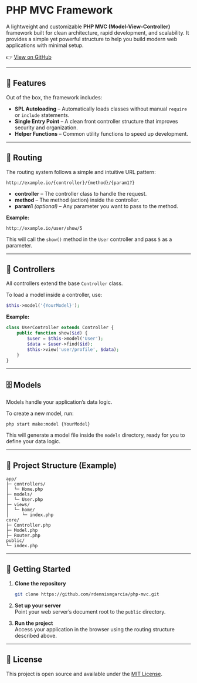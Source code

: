 # PHP MVC Framework

A lightweight and customizable **PHP MVC (Model-View-Controller)** framework built for clean architecture, rapid development, and scalability. It provides a simple yet powerful structure to help you build modern web applications with minimal setup.

👉 [View on GitHub](https://github.com/rdennismgarcia/php-mvc)

---

## 🚀 Features

Out of the box, the framework includes:

- **SPL Autoloading** – Automatically loads classes without manual `require` or `include` statements.  
- **Single Entry Point** – A clean front controller structure that improves security and organization.  
- **Helper Functions** – Common utility functions to speed up development.

---

## 📍 Routing

The routing system follows a simple and intuitive URL pattern:

```
http://example.io/{controller}/{method}/{param1?}
```

- **controller** – The controller class to handle the request.  
- **method** – The method (action) inside the controller.  
- **param1** *(optional)* – Any parameter you want to pass to the method.

**Example:**  
```
http://example.io/user/show/5
```
This will call the `show()` method in the `User` controller and pass `5` as a parameter.

---

## 🧠 Controllers

All controllers extend the base `Controller` class.

To load a model inside a controller, use:

```php
$this->model('{YourModel}');
```

**Example:**
```php
class UserController extends Controller {
    public function show($id) {
        $user = $this->model('User');
        $data = $user->find($id);
        $this->view('user/profile', $data);
    }
}
```

---

## 🗄️ Models

Models handle your application’s data logic.

To create a new model, run:

```
php start make:model {YourModel}
```

This will generate a model file inside the `models` directory, ready for you to define your data logic.

---

## 📁 Project Structure (Example)

```
app/
├─ controllers/
│  └─ Home.php
├─ models/
│  └─ User.php
├─ views/
│  └─ home/
│     └─ index.php
core/
├─ Controller.php
├─ Model.php
├─ Router.php
public/
└─ index.php
```

---

## 🧪 Getting Started

1. **Clone the repository**  
   ```bash
   git clone https://github.com/rdennismgarcia/php-mvc.git
   ```

2. **Set up your server**  
   Point your web server’s document root to the `public` directory.

3. **Run the project**  
   Access your application in the browser using the routing structure described above.

---

## 📜 License

This project is open source and available under the [MIT License](LICENSE).

